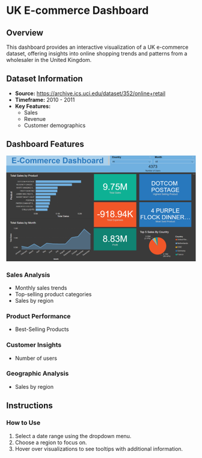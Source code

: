 # UK E-commerce Dashboard

## Overview

This dashboard provides an interactive visualization of a UK e-commerce dataset, offering insights into online shopping trends and patterns from a wholesaler in the United Kingdom.

## Dataset Information

* **Source:** https://archive.ics.uci.edu/dataset/352/online+retail
* **Timeframe:** 2010 - 2011
* **Key Features:**
	+ Sales
	+ Revenue
	+ Customer demographics

## Dashboard Features
![image](ukdashboard.png)
### Sales Analysis

* Monthly sales trends
* Top-selling product categories
* Sales by region

### Product Performance

* Best-Selling Products

### Customer Insights

* Number of users

### Geographic Analysis

* Sales by region
  
## Instructions

### How to Use

1. Select a date range using the dropdown menu.
2. Choose a region to focus on.
3. Hover over visualizations to see tooltips with additional information.



